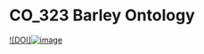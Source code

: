 # CO_323 Barley Ontology

[![DOI]![image](https://github.com/Planteome/CO_323-barley-traits/assets/1417541/bf42ac96-ba6a-4b51-aa29-a277ee909dd3) ](https://doi.org/10.5281/zenodo.11445815)

